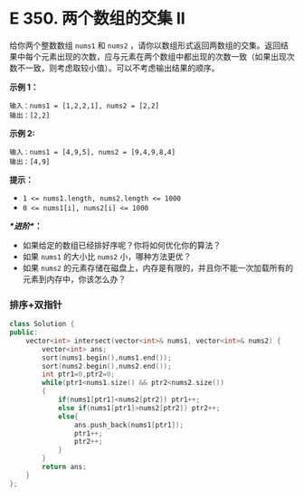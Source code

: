 # E 350. 两个数组的交集 II

给你两个整数数组 `nums1` 和 `nums2` ，请你以数组形式返回两数组的交集。返回结果中每个元素出现的次数，应与元素在两个数组中都出现的次数一致（如果出现次数不一致，则考虑取较小值）。可以不考虑输出结果的顺序。

 

**示例 1：**

```
输入：nums1 = [1,2,2,1], nums2 = [2,2]
输出：[2,2]
```

**示例 2:**

```
输入：nums1 = [4,9,5], nums2 = [9,4,9,8,4]
输出：[4,9]
```

 

**提示：**

- `1 <= nums1.length, nums2.length <= 1000`
- `0 <= nums1[i], nums2[i] <= 1000`

 

***\*进阶\**：**

- 如果给定的数组已经排好序呢？你将如何优化你的算法？
- 如果 `nums1` 的大小比 `nums2` 小，哪种方法更优？
- 如果 `nums2` 的元素存储在磁盘上，内存是有限的，并且你不能一次加载所有的元素到内存中，你该怎么办？



### 排序+双指针

```cpp
class Solution {
public:
    vector<int> intersect(vector<int>& nums1, vector<int>& nums2) {
        vector<int> ans;
        sort(nums1.begin(),nums1.end());
        sort(nums2.begin(),nums2.end());
        int ptr1=0,ptr2=0;
        while(ptr1<nums1.size() && ptr2<nums2.size())
        {
            if(nums1[ptr1]<nums2[ptr2]) ptr1++;
            else if(nums1[ptr1]>nums2[ptr2]) ptr2++;
            else{
                ans.push_back(nums1[ptr1]);
                ptr1++;
                ptr2++;
            }
        }
        return ans;
    }
};
```



